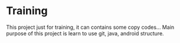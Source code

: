 # Training
This project just for training, it can contains some copy codes...
Main purpose of this project is learn to use git, java, android structure.

